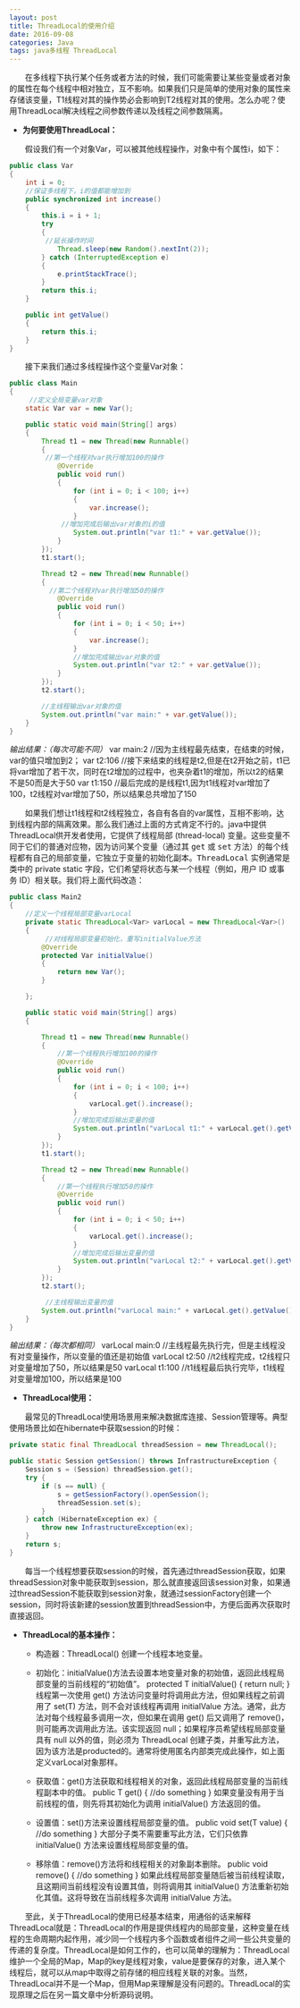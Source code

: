 ```yaml
---
layout: post
title: ThreadLocal的使用介绍
date: 2016-09-08
categories: Java
tags: java多线程 ThreadLocal
---
```

　　在多线程下执行某个任务或者方法的时候，我们可能需要让某些变量或者对象的属性在每个线程中相对独立，互不影响。如果我们只是简单的使用对象的属性来存储该变量，T1线程对其的操作势必会影响到T2线程对其的使用。怎么办呢？使用ThreadLocal解决线程之间参数传递以及线程之间参数隔离。

- **为何要使用ThreadLocal：**

　　假设我们有一个对象Var，可以被其他线程操作，对象中有个属性i，如下：

```java
public class Var
{
    int i = 0;
    //保证多线程下，i的值都能增加到
    public synchronized int increase()
    {
        this.i = i + 1;
        try
        {
	     //延长操作时间
            Thread.sleep(new Random().nextInt(2));
        } catch (InterruptedException e)
        {
            e.printStackTrace();
        }
        return this.i;
    }

    public int getValue()
    {
        return this.i;
    }
}
```

　　接下来我们通过多线程操作这个变量Var对象：

```java
public class Main
{
     //定义全局变量var对象
    static Var var = new Var();

    public static void main(String[] args)
    {
        Thread t1 = new Thread(new Runnable()
        {
	     //第一个线程对var执行增加100的操作
            @Override
            public void run()
            {
                for (int i = 0; i < 100; i++)
                {
                    var.increase();
                }
	         //增加完成后输出var对象的i的值
                System.out.println("var t1:" + var.getValue());
            }
        });
        t1.start();

        Thread t2 = new Thread(new Runnable()
        {
	      //第二个线程对var执行增加50的操作
            @Override
            public void run()
            {
                for (int i = 0; i < 50; i++)
                {
                    var.increase();
                }
                //增加完成输出var对象的值
                System.out.println("var t2:" + var.getValue());
            }
        });
        t2.start();

        //主线程输出var对象的值
        System.out.println("var main:" + var.getValue());
    }
}
```

*输出结果：（每次可能不同）*
var main:2 //因为主线程最先结束，在结束的时候，var的值只增加到2；
var t2:106 //接下来结束的线程是t2,但是在t2开始之前，t1已将var增加了若干次，同时在t2增加的过程中，也夹杂着t1的增加，所以t2的结果不是50而是大于50
var t1:150 //最后完成的是线程t1,因为t1线程对var增加了100，t2线程对var增加了50，所以结果总共增加了150

　　如果我们想让t1线程和t2线程独立，各自有各自的var属性，互相不影响，达到线程内部的隔离效果。那么我们通过上面的方式肯定不行的。java中提供ThreadLocal<T>供开发者使用，它提供了线程局部 (thread-local) 变量。这些变量不同于它们的普通对应物，因为访问某个变量（通过其 <tt>get</tt> 或 <tt>set</tt> 方法）的每个线程都有自己的局部变量，它独立于变量的初始化副本。<tt>ThreadLocal</tt> 实例通常是类中的 private static 字段，它们希望将状态与某一个线程（例如，用户 ID 或事务 ID）相关联。我们将上面代码改造：

```java
public class Main2
{
    //定义一个线程局部变量varLocal
    private static ThreadLocal<Var> varLocal = new ThreadLocal<Var>()
    {
         //对线程局部变量初始化，重写initialValue方法
        @Override
        protected Var initialValue()
        {
            return new Var();
        }

    };

    public static void main(String[] args)
    {

        Thread t1 = new Thread(new Runnable()
        {
            //第一个线程执行增加100的操作
            @Override
            public void run()
            {
                for (int i = 0; i < 100; i++)
                {
                    varLocal.get().increase();
                }
                //增加完成后输出变量的值
                System.out.println("varLocal t1:" + varLocal.get().getValue());
            }
        });
        t1.start();

        Thread t2 = new Thread(new Runnable()
        {
            //第一个线程执行增加50的操作
            @Override
            public void run()
            {
                for (int i = 0; i < 50; i++)
                {
                    varLocal.get().increase();
                }
                //增加完成后输出变量的值
                System.out.println("varLocal t2:" + varLocal.get().getValue());
            }
        });
        t2.start();

         //主线程输出变量的值
        System.out.println("varLocal main:" + varLocal.get().getValue());
    }
}
```

*输出结果：（每次都相同）*
varLocal main:0 //主线程最先执行完，但是主线程没有对变量操作，所以变量的值还是初始值
varLocal t2:50 //t2线程完成，t2线程只对变量增加了50，所以结果是50
varLocal t1:100 //t1线程最后执行完毕，t1线程对变量增加100，所以结果是100

- **ThreadLocal使用：**

　　最常见的ThreadLocal使用场景用来解决数据库连接、Session管理等。典型使用场景比如在hibernate中获取session的时候：

```java
private static final ThreadLocal threadSession = new ThreadLocal();

public static Session getSession() throws InfrastructureException {
    Session s = (Session) threadSession.get();
    try {
        if (s == null) {
            s = getSessionFactory().openSession();
            threadSession.set(s);
        }
    } catch (HibernateException ex) {
        throw new InfrastructureException(ex);
    }
    return s;
}
```

　　每当一个线程想要获取session的时候，首先通过threadSession获取，如果threadSession对象中能获取到session，那么就直接返回该session对象，如果通过threadSession不能获取到session对象，就通过sessionFactory创建一个session，同时将该新建的session放置到threadSession中，方便后面再次获取时直接返回。

- **ThreadLocal的基本操作：**
	- 构造器：ThreadLocal() 创建一个线程本地变量。
	- 初始化：initialValue()方法去设置本地变量对象的初始值，返回此线程局部变量的当前线程的“初始值”。
    protected T initialValue() {
        return null;
    }
线程第一次使用 get() 方法访问变量时将调用此方法，但如果线程之前调用了 set(T) 方法，则不会对该线程再调用 initialValue 方法。通常，此方法对每个线程最多调用一次，但如果在调用 get() 后又调用了 remove()，则可能再次调用此方法。该实现返回 null；如果程序员希望线程局部变量具有 null 以外的值，则必须为 ThreadLocal 创建子类，并重写此方法，因为该方法是producted的。通常将使用匿名内部类完成此操作，如上面定义varLocal对象那样。

	- 获取值：get()方法获取和线程相关的对象，返回此线程局部变量的当前线程副本中的值。
    public T get() {
        //do something
    }
如果变量没有用于当前线程的值，则先将其初始化为调用 initialValue() 方法返回的值。

	- 设置值：set()方法来设置线程局部变量的值。
    public void set(T value) {
        //do something
    }
大部分子类不需要重写此方法，它们只依靠 initialValue() 方法来设置线程局部变量的值。

	- 移除值：remove()方法将和线程相关的对象副本删除。
     public void remove() {
         //do something
     }
如果此线程局部变量随后被当前线程读取，且这期间当前线程没有设置其值，则将调用其 initialValue() 方法重新初始化其值。这将导致在当前线程多次调用 initialValue 方法。

　　至此，关于ThreadLocal的使用已经基本结束，用通俗的话来解释ThreadLocal就是：ThreadLocal的作用是提供线程内的局部变量，这种变量在线程的生命周期内起作用，减少同一个线程内多个函数或者组件之间一些公共变量的传递的复杂度。ThreadLocal是如何工作的，也可以简单的理解为：ThreadLocal维护一个全局的Map，Map的key是线程对象，value是要保存的对象，进入某个线程后，就可以从map中取得之前存储的相应线程关联的对象。当然，ThreadLocal并不是一个Map，但用Map来理解是没有问题的。ThreadLocal的实现原理之后在另一篇文章中分析源码说明。
